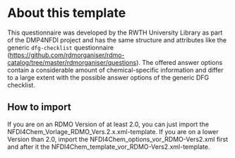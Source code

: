 # About this template
This questionnaire was developed by the RWTH University Library as part of the DMP4NFDI project and has the same structure and attributes like the generic `dfg-checklist` questionnaire (https://github.com/rdmorganiser/rdmo-catalog/tree/master/rdmorganiser/questions).
The offered answer options contain a considerable amount of chemical-specific information and differ to a large extent with the possible answer options of the generic DFG checklist.

## How to import
If you are on an RDMO Version of at least 2.0, you can just import the NFDI4Chem_Vorlage_RDMO_Vers.2.x.xml-template.
If you are on a lower Version than 2.0, import the NFDI4Chem_options_vor_RDMO-Vers2.xml first and after it the NFDI4Chem_template_vor_RDMO-Vers2.xml-template.